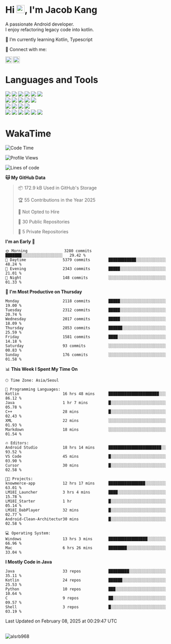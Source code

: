 # Hi <img src="https://media.giphy.com/media/hvRJCLFzcasrR4ia7z/giphy.gif" width="25px">, I'm Jacob Kang
A passionate Android developer.
</br>
I enjoy refactoring legacy code into kotlin.

🌱 I’m currently learning Kotlin, Typescript

🤝 Connect with me:

<a href="https://www.linkedin.com/in/minkyu-kang-b7477b1b2/"><img align="left" src="https://raw.githubusercontent.com/yushi1007/yushi1007/main/images/linkedin.svg" alt="Minkyu Kang | LinkedIn" width="21px"/></a>
<a href="https://www.instagram.com/_jacob_kang/"><img align="left" src="https://raw.githubusercontent.com/yushi1007/yushi1007/main/images/instagram.svg" alt="Jacob Kang | Instagram" width="21px"/></a>

</br>

# Languages and Tools

<div align="left">
<img src="https://img.shields.io/badge/java-007396?logo=java&logoColor=white"/>
<img src="https://img.shields.io/badge/kotlin-7F52FF?logo=kotlin&logoColor=white"/>
<img src="https://img.shields.io/badge/python-3776AB?logo=python&logoColor=white"/>
<img src="https://img.shields.io/badge/bash shell-4EAA25?logo=gnubash&logoColor=white"/>
<img src="https://img.shields.io/badge/c-A8B9CC?logo=c&logoColor=white"/>
<img src="https://img.shields.io/badge/c++-00599C?logo=c%2b%2b&logoColor=white"/>
</div>
<div align="left">
<img src="https://img.shields.io/badge/git-F05032?logo=git&logoColor=white"/>
<img src="https://img.shields.io/badge/github-181717?logo=github&logoColor=white"/>
<img src="https://img.shields.io/badge/mysql-4479A1?logo=mysql&logoColor=white"/>
<img src="https://img.shields.io/badge/sqlite-003B57?logo=sqlite&logoColor=white"/>
<img src="https://img.shields.io/badge/amazon AWS-232F3E?logo=amazonaws&logoColor=white"/>
</div>
<div align="left">
<img src="https://img.shields.io/badge/android-3DDC84?logo=android&logoColor=white"/>
<img src="https://img.shields.io/badge/linux-FCC624?logo=linux&logoColor=white"/>
<img src="https://img.shields.io/badge/flask-000000?logo=flask&logoColor=white"/>
<img src="https://img.shields.io/badge/arduino-00979D?logo=arduino&logoColor=white"/>
</div>
<div align="left">
<img src="https://img.shields.io/badge/slack-4A154B?logo=slack&logoColor=white"/>
<img src="https://img.shields.io/badge/notion-000000?logo=notion&logoColor=white"/>
<img src="https://img.shields.io/badge/jira-0052CC?logo=jira&logoColor=white"/>
<img src="https://img.shields.io/badge/postman-FF6C37?logo=postman&logoColor=white"/>
<img src="https://img.shields.io/badge/intellij-000000?logo=intellijidea&logoColor=white"/>
<img src="https://img.shields.io/badge/pycharm-000000?logo=pycharm&logoColor=white"/>
</div>

# WakaTime

<!--START_SECTION:waka-->
![Code Time](http://img.shields.io/badge/Code%20Time-4%2C635%20hrs%2043%20mins-blue)

![Profile Views](http://img.shields.io/badge/Profile%20Views-0-blue)

![Lines of code](https://img.shields.io/badge/From%20Hello%20World%20I%27ve%20Written-5.2%20million%20lines%20of%20code-blue)

**🐱 My GitHub Data** 

> 📦 172.9 kB Used in GitHub's Storage 
 > 
> 🏆 55 Contributions in the Year 2025
 > 
> 🚫 Not Opted to Hire
 > 
> 📜 30 Public Repositories 
 > 
> 🔑 5 Private Repositories 
 > 
**I'm an Early 🐤** 

```text
🌞 Morning                3280 commits        ███████░░░░░░░░░░░░░░░░░░   29.42 % 
🌆 Daytime                5379 commits        ████████████░░░░░░░░░░░░░   48.24 % 
🌃 Evening                2343 commits        █████░░░░░░░░░░░░░░░░░░░░   21.01 % 
🌙 Night                  148 commits         ░░░░░░░░░░░░░░░░░░░░░░░░░   01.33 % 
```
📅 **I'm Most Productive on Thursday** 

```text
Monday                   2118 commits        █████░░░░░░░░░░░░░░░░░░░░   19.00 % 
Tuesday                  2312 commits        █████░░░░░░░░░░░░░░░░░░░░   20.74 % 
Wednesday                2017 commits        █████░░░░░░░░░░░░░░░░░░░░   18.09 % 
Thursday                 2853 commits        ██████░░░░░░░░░░░░░░░░░░░   25.59 % 
Friday                   1581 commits        ████░░░░░░░░░░░░░░░░░░░░░   14.18 % 
Saturday                 93 commits          ░░░░░░░░░░░░░░░░░░░░░░░░░   00.83 % 
Sunday                   176 commits         ░░░░░░░░░░░░░░░░░░░░░░░░░   01.58 % 
```


📊 **This Week I Spent My Time On** 

```text
🕑︎ Time Zone: Asia/Seoul

💬 Programming Languages: 
Kotlin                   16 hrs 48 mins      ██████████████████████░░░   86.12 % 
Java                     1 hr 7 mins         █░░░░░░░░░░░░░░░░░░░░░░░░   05.78 % 
C++                      28 mins             █░░░░░░░░░░░░░░░░░░░░░░░░   02.43 % 
XML                      22 mins             ░░░░░░░░░░░░░░░░░░░░░░░░░   01.93 % 
Markdown                 18 mins             ░░░░░░░░░░░░░░░░░░░░░░░░░   01.54 % 

🔥 Editors: 
Android Studio           18 hrs 14 mins      ███████████████████████░░   93.52 % 
VS Code                  45 mins             █░░░░░░░░░░░░░░░░░░░░░░░░   03.90 % 
Cursor                   30 mins             █░░░░░░░░░░░░░░░░░░░░░░░░   02.58 % 

🐱‍💻 Projects: 
knowmerce-app            12 hrs 17 mins      ████████████████░░░░░░░░░   63.01 % 
LM18I_Launcher           3 hrs 4 mins        ████░░░░░░░░░░░░░░░░░░░░░   15.78 % 
LM18I_Starter            1 hr                █░░░░░░░░░░░░░░░░░░░░░░░░   05.14 % 
LM18I_DabPlayer          32 mins             █░░░░░░░░░░░░░░░░░░░░░░░░   02.77 % 
Android-Clean-Architectur30 mins             █░░░░░░░░░░░░░░░░░░░░░░░░   02.58 % 

💻 Operating System: 
Windows                  13 hrs 3 mins       █████████████████░░░░░░░░   66.96 % 
Mac                      6 hrs 26 mins       ████████░░░░░░░░░░░░░░░░░   33.04 % 
```

**I Mostly Code in Java** 

```text
Java                     33 repos            █████████░░░░░░░░░░░░░░░░   35.11 % 
Kotlin                   24 repos            ██████░░░░░░░░░░░░░░░░░░░   25.53 % 
Python                   10 repos            ███░░░░░░░░░░░░░░░░░░░░░░   10.64 % 
C                        9 repos             ██░░░░░░░░░░░░░░░░░░░░░░░   09.57 % 
Shell                    3 repos             █░░░░░░░░░░░░░░░░░░░░░░░░   03.19 % 
```




 Last Updated on February 08, 2025 at 00:29:47 UTC
<!--END_SECTION:waka-->

</br>

<div align="left">
<img align="left" src="https://github-readme-stats.vercel.app/api/top-langs?username=alsrb968&show_icons=true&locale=en&layout=compact&theme=dark" alt="alsrb968" />
</div>
